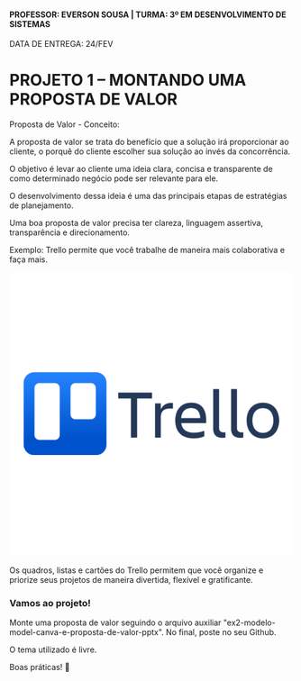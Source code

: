 #### PROFESSOR: EVERSON SOUSA | TURMA: 3º EM DESENVOLVIMENTO DE SISTEMAS

DATA DE ENTREGA: 24/FEV
# PROJETO 1 – MONTANDO UMA PROPOSTA DE VALOR

Proposta de Valor - Conceito: 

A proposta de valor se trata do benefício que a solução irá proporcionar ao cliente, o porquê do cliente escolher sua solução ao invés da concorrência. 

O objetivo é levar ao cliente uma ideia clara, concisa e transparente de como determinado negócio pode ser relevante para ele. 

O desenvolvimento dessa ideia é uma das principais etapas de estratégias de planejamento.

Uma boa proposta de valor precisa ter clareza, linguagem assertiva, transparência e direcionamento. 

Exemplo: Trello permite que você trabalhe de maneira mais colaborativa e faça mais.

<img src="./trelo-logo.png">

Os quadros, listas e cartões do Trello permitem que você organize e priorize seus projetos de maneira divertida, flexível e gratificante.

### Vamos ao projeto!
Monte uma proposta de valor seguindo o arquivo auxiliar "ex2-modelo-model-canva-e-proposta-de-valor-pptx". No final, poste no seu Github. 

O tema utilizado é livre.

Boas práticas! :call_me_hand:
